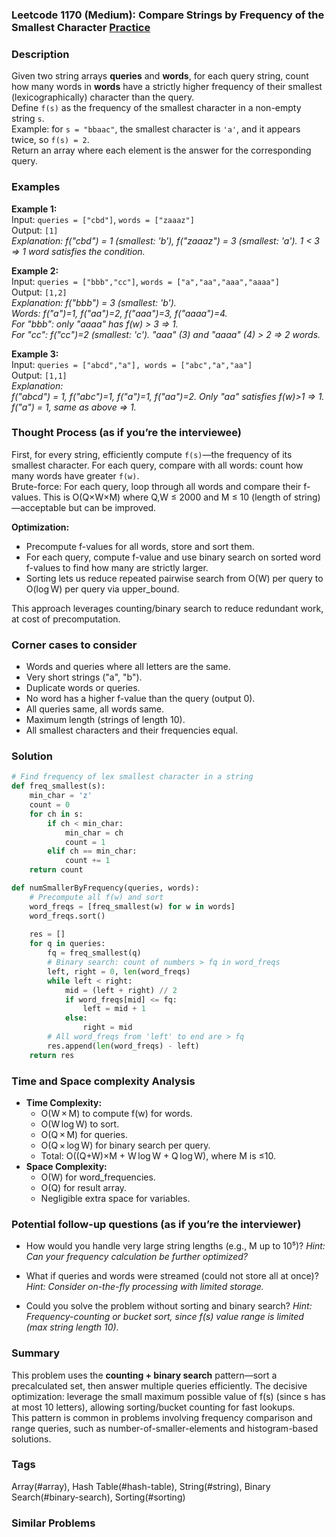 ### Leetcode 1170 (Medium): Compare Strings by Frequency of the Smallest Character [Practice](https://leetcode.com/problems/compare-strings-by-frequency-of-the-smallest-character)

### Description  
Given two string arrays **queries** and **words**, for each query string, count how many words in **words** have a strictly higher frequency of their smallest (lexicographically) character than the query.   
Define `f(s)` as the frequency of the smallest character in a non-empty string `s`.  
Example: for `s = "bbaac"`, the smallest character is `'a'`, and it appears twice, so `f(s) = 2`.  
Return an array where each element is the answer for the corresponding query.

### Examples  

**Example 1:**  
Input: `queries = ["cbd"]`, `words = ["zaaaz"]`  
Output: `[1]`  
*Explanation: f("cbd") = 1 (smallest: 'b'), f("zaaaz") = 3 (smallest: 'a'). 1 < 3 ⇒ 1 word satisfies the condition.*

**Example 2:**  
Input: `queries = ["bbb","cc"]`, `words = ["a","aa","aaa","aaaa"]`  
Output: `[1,2]`  
*Explanation: f("bbb") = 3 (smallest: 'b').  
Words: f("a")=1, f("aa")=2, f("aaa")=3, f("aaaa")=4.  
For "bbb": only "aaaa" has f(w) > 3 ⇒ 1.  
For "cc": f("cc")=2 (smallest: 'c'). "aaa" (3) and "aaaa" (4) > 2 ⇒ 2 words.*

**Example 3:**  
Input: `queries = ["abcd","a"], words = ["abc","a","aa"]`  
Output: `[1,1]`  
*Explanation:  
f("abcd") = 1, f("abc")=1, f("a")=1, f("aa")=2. Only "aa" satisfies f(w)>1 ⇒ 1.  
f("a") = 1, same as above ⇒ 1.*

### Thought Process (as if you’re the interviewee)  

First, for every string, efficiently compute `f(s)`—the frequency of its smallest character. For each query, compare with all words: count how many words have greater `f(w)`.  
Brute-force: For each query, loop through all words and compare their f-values. This is O(Q×W×M) where Q,W ≤ 2000 and M ≤ 10 (length of string)—acceptable but can be improved.

**Optimization:**  
- Precompute f-values for all words, store and sort them.
- For each query, compute f-value and use binary search on sorted word f-values to find how many are strictly larger.
- Sorting lets us reduce repeated pairwise search from O(W) per query to O(log W) per query via upper_bound.

This approach leverages counting/binary search to reduce redundant work, at cost of precomputation.

### Corner cases to consider  
- Words and queries where all letters are the same.
- Very short strings ("a", "b").
- Duplicate words or queries.
- No word has a higher f-value than the query (output 0).
- All queries same, all words same.
- Maximum length (strings of length 10).
- All smallest characters and their frequencies equal.

### Solution

```python
# Find frequency of lex smallest character in a string
def freq_smallest(s):
    min_char = 'z'
    count = 0
    for ch in s:
        if ch < min_char:
            min_char = ch
            count = 1
        elif ch == min_char:
            count += 1
    return count

def numSmallerByFrequency(queries, words):
    # Precompute all f(w) and sort
    word_freqs = [freq_smallest(w) for w in words]
    word_freqs.sort()
    
    res = []
    for q in queries:
        fq = freq_smallest(q)
        # Binary search: count of numbers > fq in word_freqs
        left, right = 0, len(word_freqs)
        while left < right:
            mid = (left + right) // 2
            if word_freqs[mid] <= fq:
                left = mid + 1
            else:
                right = mid
        # All word_freqs from 'left' to end are > fq
        res.append(len(word_freqs) - left)
    return res
```

### Time and Space complexity Analysis  

- **Time Complexity:**  
  - O(W × M) to compute f(w) for words.
  - O(W log W) to sort.
  - O(Q × M) for queries.
  - O(Q × log W) for binary search per query.
  - Total: O((Q+W)×M + W log W + Q log W), where M is ≤10.
- **Space Complexity:**  
  - O(W) for word_frequencies.
  - O(Q) for result array.
  - Negligible extra space for variables.

### Potential follow-up questions (as if you’re the interviewer)  

- How would you handle very large string lengths (e.g., M up to 10⁵)?
  *Hint: Can your frequency calculation be further optimized?*

- What if queries and words were streamed (could not store all at once)?
  *Hint: Consider on-the-fly processing with limited storage.*

- Could you solve the problem without sorting and binary search?
  *Hint: Frequency-counting or bucket sort, since f(s) value range is limited (max string length 10).*

### Summary
This problem uses the **counting + binary search** pattern—sort a precalculated set, then answer multiple queries efficiently. The decisive optimization: leverage the small maximum possible value of f(s) (since s has at most 10 letters), allowing sorting/bucket counting for fast lookups.  
This pattern is common in problems involving frequency comparison and range queries, such as number-of-smaller-elements and histogram-based solutions.

### Tags
Array(#array), Hash Table(#hash-table), String(#string), Binary Search(#binary-search), Sorting(#sorting)

### Similar Problems
